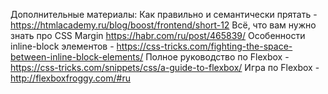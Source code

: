 Дополнительные материалы:
Как правильно и семантически прятать - https://htmlacademy.ru/blog/boost/frontend/short-12
Всё, что вам нужно знать про CSS Margin https://habr.com/ru/post/465839/
Особенности inline-block элементов - https://css-tricks.com/fighting-the-space-between-inline-block-elements/
Полное руководство по Flexbox - https://css-tricks.com/snippets/css/a-guide-to-flexbox/
Игра по Flexbox - http://flexboxfroggy.com/#ru
